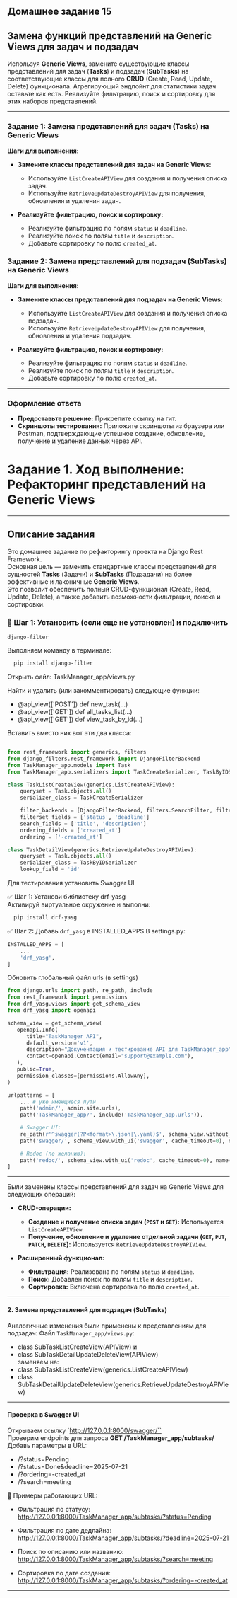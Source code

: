 Домашнее задание 15  
---
## Замена функций представлений на Generic Views для задач и подзадач

Используя **Generic Views**, замените существующие классы представлений для задач (**Tasks**) и подзадач (**SubTasks**) на соответствующие классы для полного **CRUD** (Create, Read, Update, Delete) функционала. Агрегирующий эндпойнт для статистики задач оставьте как есть. Реализуйте фильтрацию, поиск и сортировку для этих наборов представлений.

---

### Задание 1: Замена представлений для задач (Tasks) на Generic Views

**Шаги для выполнения:**

* **Замените классы представлений для задач на Generic Views:**
    * Используйте `ListCreateAPIView` для создания и получения списка задач.
    * Используйте `RetrieveUpdateDestroyAPIView` для получения, обновления и удаления задач.

* **Реализуйте фильтрацию, поиск и сортировку:**
    * Реализуйте фильтрацию по полям `status` и `deadline`.
    * Реализуйте поиск по полям `title` и `description`.
    * Добавьте сортировку по полю `created_at`.

### Задание 2: Замена представлений для подзадач (SubTasks) на Generic Views

**Шаги для выполнения:**

* **Замените классы представлений для подзадач на Generic Views:**
    * Используйте `ListCreateAPIView` для создания и получения списка подзадач.
    * Используйте `RetrieveUpdateDestroyAPIView` для получения, обновления и удаления подзадач.

* **Реализуйте фильтрацию, поиск и сортировку:**
    * Реализуйте фильтрацию по полям `status` и `deadline`.
    * Реализуйте поиск по полям `title` и `description`.
    * Добавьте сортировку по полю `created_at`.

---

### Оформление ответа

* **Предоставьте решение:** Прикрепите ссылку на гит.
* **Скриншоты тестирования:** Приложите скриншоты из браузера или Postman, подтверждающие успешное создание, обновление, получение и удаление данных через API.


# Задание 1. Ход выполнение: Рефакторинг представлений на Generic Views

---

## Описание задания

Это домашнее задание по рефакторингу проекта на Django Rest Framework.  
Основная цель — заменить стандартные классы представлений для сущностей **Tasks** (Задачи) и **SubTasks** (Подзадачи) на более эффективные и лаконичные **Generic Views**.  
Это позволит обеспечить полный CRUD-функционал (Create, Read, Update, Delete), а также добавить возможности фильтрации, поиска и сортировки.
### 🔧 Шаг 1: Установить (если еще не установлен) и подключить 
`django-filter`

Выполняем команду в терминале:

```bash
  pip install django-filter
```
Открыть файл: 
TaskManager_app/views.py

Найти и удалить (или закомментировать) следующие функции:

- @api_view(['POST']) def new_task(...)  
- @api_view(['GET']) def all_tasks_list(...)  
- @api_view(['GET']) def view_task_by_id(...)

Вставить вместо них вот эти два класса:
```python

from rest_framework import generics, filters
from django_filters.rest_framework import DjangoFilterBackend
from TaskManager_app.models import Task
from TaskManager_app.serializers import TaskCreateSerializer, TaskByIDSerializer

class TaskListCreateView(generics.ListCreateAPIView):
    queryset = Task.objects.all()
    serializer_class = TaskCreateSerializer

    filter_backends = [DjangoFilterBackend, filters.SearchFilter, filters.OrderingFilter]
    filterset_fields = ['status', 'deadline']
    search_fields = ['title', 'description']
    ordering_fields = ['created_at']
    ordering = ['-created_at']

class TaskDetailView(generics.RetrieveUpdateDestroyAPIView):
    queryset = Task.objects.all()
    serializer_class = TaskByIDSerializer
    lookup_field = 'id'

```
Для тестирования установить Swagger UI

✅ Шаг 1: Установи библиотеку drf-yasg  
Активируй виртуальное окружение и выполни:  
```bash
  pip install drf-yasg
```
✅ Шаг 2: Добавь ``drf_yasg`` в INSTALLED_APPS
В settings.py:
```python 
INSTALLED_APPS = [
    ...
    'drf_yasg',
]
```
Обновить глобальный файл urls (в settings)

```python
from django.urls import path, re_path, include
from rest_framework import permissions
from drf_yasg.views import get_schema_view
from drf_yasg import openapi

schema_view = get_schema_view(
   openapi.Info(
      title="TaskManager API",
      default_version='v1',
      description="Документация и тестирование API для TaskManager_app",
      contact=openapi.Contact(email="support@example.com"),
   ),
   public=True,
   permission_classes=[permissions.AllowAny],
)

urlpatterns = [
    ... # уже имеющиеся пути
    path('admin/', admin.site.urls),
    path('TaskManager_app/', include('TaskManager_app.urls')),

    # Swagger UI:
    re_path(r'^swagger(?P<format>\.json|\.yaml)$', schema_view.without_ui(cache_timeout=0), name='schema-json'),
    path('swagger/', schema_view.with_ui('swagger', cache_timeout=0), name='schema-swagger-ui'),

    # Redoc (по желанию):
    path('redoc/', schema_view.with_ui('redoc', cache_timeout=0), name='schema-redoc'),
]
```
---
Были заменены классы представлений для задач на Generic Views для следующих операций:
* **CRUD-операции:**
    * **Создание и получение списка задач (`POST` и `GET`):** Используется `ListCreateAPIView`.
    * **Получение, обновление и удаление отдельной задачи (`GET`, `PUT`, `PATCH`, `DELETE`):** Используется `RetrieveUpdateDestroyAPIView`.

* **Расширенный функционал:**
    * **Фильтрация:** Реализована по полям `status` и `deadline`.
    * **Поиск:** Добавлен поиск по полям `title` и `description`.
    * **Сортировка:** Включена сортировка по полю `created_at`.
---


#### 2. Замена представлений для подзадач (SubTasks)

Аналогичные изменения были применены к представлениям для подзадач:
Файл ``TaskManager_app/views.py``:
- class SubTaskListCreateView(APIView) и 
- class SubTaskDetailUpdateDeleteView(APIView)  
заменяем на:  
- class SubTaskListCreateView(generics.ListCreateAPIView)
- class SubTaskDetailUpdateDeleteView(generics.RetrieveUpdateDestroyAPIView)

---
#### Проверка в Swagger UI

Открываем ссылку `http://127.0.0.1:8000/swagger/``  
Проверим endpoints для запроса **GET /TaskManager_app/subtasks/**  
Добавь параметры в URL:
- /?status=Pending
- /?status=Done&deadline=2025-07-21
- /?ordering=-created_at
- /?search=meeting

📌 Примеры работающих URL:
- Фильтрация по статусу:  
http://127.0.0.1:8000/TaskManager_app/subtasks/?status=Pending  

- Фильтрация по дате дедлайна:  
http://127.0.0.1:8000/TaskManager_app/subtasks/?deadline=2025-07-21  

- Поиск по описанию или названию:  
http://127.0.0.1:8000/TaskManager_app/subtasks/?search=meeting  

- Сортировка по дате создания:  
http://127.0.0.1:8000/TaskManager_app/subtasks/?ordering=-created_at

---